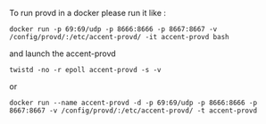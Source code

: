 To run provd in a docker please run it like :

    docker run -p 69:69/udp -p 8666:8666 -p 8667:8667 -v /config/provd/:/etc/accent-provd/ -it accent-provd bash

and launch the accent-provd

    twistd -no -r epoll accent-provd -s -v

or

    docker run --name accent-provd -d -p 69:69/udp -p 8666:8666 -p 8667:8667 -v /config/provd/:/etc/accent-provd/ -t accent-provd
